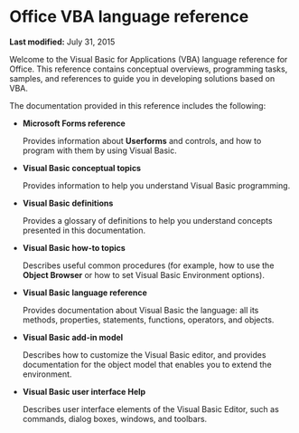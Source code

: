
# Office VBA language reference

 **Last modified:** July 31, 2015

Welcome to the Visual Basic for Applications (VBA) language reference for Office. This reference contains conceptual overviews, programming tasks, samples, and references to guide you in developing solutions based on VBA.

The documentation provided in this reference includes the following: 



-  **Microsoft Forms reference**
    
    Provides information about  **Userforms** and controls, and how to program with them by using Visual Basic.
    
-  **Visual Basic conceptual topics**
    
    Provides information to help you understand Visual Basic programming. 
    
-  **Visual Basic definitions**
    
    Provides a glossary of definitions to help you understand concepts presented in this documentation.
    
-  **Visual Basic how-to topics**
    
    Describes useful common procedures (for example, how to use the  **Object Browser** or how to set Visual Basic Environment options).
    
-  **Visual Basic language reference**
    
    Provides documentation about Visual Basic the language: all its methods, properties, statements, functions, operators, and objects.
    
-  **Visual Basic add-in model**
    
    Describes how to customize the Visual Basic editor, and provides documentation for the object model that enables you to extend the environment.
    
-  **Visual Basic user interface Help**
    
    Describes user interface elements of the Visual Basic Editor, such as commands, dialog boxes, windows, and toolbars.
    

